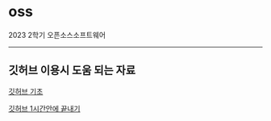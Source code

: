 # oss

2023 2학기 오픈소스소프트웨어


***
## 깃허브 이용시 도움 되는 자료
[깃허브 기초](https://www.youtube.com/watch?v=Z9dvM7qgN9s)


[깃허브 1시간안에 끝내기](https://xn--youtube-h503a.com/watch?v=-27WScuoKQs)
